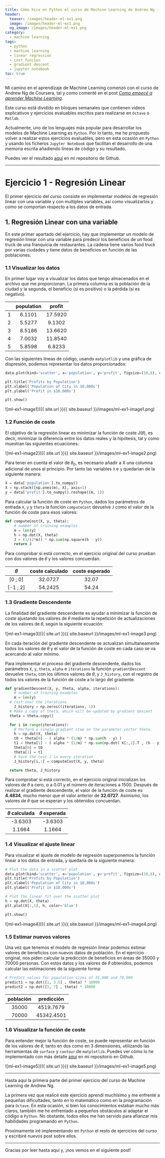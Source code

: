 ```yaml
---
title: Cómo hice en Python el curso de Machine Learning de Andrew Ng - Ejercicio 1
header:
  teaser: /images/header-ml-ex1.png
  image: /images/header-ml-ex1.png
  og_image: /images/header-ml-ex1.png
category: 
  - machine learning
tags: 
  - python
  - machine learning
  - linear regression
  - cost funcion
  - gradient descent
  - jupyter notebook
toc: true
---
```


Mi camino en el aprendizaje de Machine Learning comenzó con el curso de Andrew Ng de Coursera, tal y como comenté en el post [*Como empecé a aprender Machine Learning*](https://apuerma.github.io/vivencia/como-aprendi-machine-learning/).

Este curso está dividido en bloques semanales que contienen videos explicativos y ejercicios evaluables escritos para realizarse en `Octave` o `Matlab`. 

Actualmente, uno de los lenguajes más popular para desarrollar los modelos de Machine Learning es `Python`. Por lo tanto, me he propuesto volver a realizar estos ejercicios evaluables, pero en esta ocasión en `Python` y usando los ficheros `Jupyter Notebook` que facilitan el desarrollo de una memoria escrita añadiendo líneas de código y su resultado.

Puedes ver el resultado [aquí](https://github.com/apuerma/python-machine-learning) en mi repositorio de Github.

---

# Ejercicio 1 - Regresión Linear

El primer ejercicio del curso consiste en implementar modelos de regresión linear con una variable y con multiples variables, así como visualizarlos y como se comportan respecto a los datos de entrada.

## 1. Regresión Linear con una variable

En este primer apartado del ejercicio, hay que implementar un modelo de regresión linear con una variable para predecir los beneficios de un food truck de una franquicia de restaurantes. La cadena tiene varios food truck por varias ciudades y tiene datos de beneficios en función de las poblaciones. 

### 1.1 Visualizar los datos

En primer lugar voy a visualizar los datos que tengo almacenados en el archivo que me proporcionan. La primera columna es la población de la ciudad y la segunda, el beneficio (si es positivo) o la pérdida (si es negativo).

|     | population | profit  |
|:----|:----------:|:-------:|
| 1   | 6.1101	   | 17.5920 |
| 2   | 5.5277     | 9.1302  |
| 3   | 8.5186     | 13.6620 |
| 4   | 7.0032     | 11.8540 |
| 5   | 5.8598     | 6.8233  |


Con las siguientes líneas de código, usando `matplotlib` y una gráfica de dispresión, podemos representar los datos proporcionados:

```python
data.plot(kind='scatter', x='population', y='profit', figsize=(10,6), color='red')

plt.title('Profits by Population')
plt.xlabel('Population of City in 10,000s')
plt.ylabel('Profit in $10,000s')

plt.show()
```
![ml-ex1-image1]({{ site.url }}{{ site.baseurl }}/images/ml-ex1-image1.png)


### 1.2 Función de coste

El objetivo de la regresión linear es minimizar la función de coste J(𝜃), es decir, minimizar la diferencia entre los datos reales y la hipótesis, tal y como muestran las siguientes ecuaciones:

![ml-ex1-image2]({{ site.url }}{{ site.baseurl }}/images/ml-ex1-image2.png)

Para tener en cuenta el valor de 𝜃<sub>0</sub>, es necesario añadir a X una columna adicional de unos al principio. Por tanto las variables `X` e `y` quedarían de la siguiente manera:

```python
X = data['population'].to_numpy()
X = np.stack([np.ones(m), X], axis=1)
y = data['profit'].to_numpy().reshape((m, 1))
```

Para calcular la función de coste en `Python`, dados los parámetros de entrada `X`, `y` y `theta` la función `computeCost` devuelve `J` como el valor de la función de coste para esos valores:

```python
def computeCost(X, y, theta):
	# number of training examples  
	m = len(y)
	h = np.dot(X, theta)
	J = (1/(2*m)) * np.sum(np.square(h - y))
	return J
```

Para comprobar si está correcto, en el ejercicio original del curso prueban con dos valores de 𝜃 y los valores concuerdan.

| 𝜃        | coste calculado | coste esperado |
|:--------:|:---------------:|:--------------:|
| [0 ; 0]  | 32.0727	     | 32.07          |
| [-1 ; 2] | 54.2425         | 54.24          |


### 1.3 Gradiente Descendente

La finalidad del gradiente descendente es ayudar a minimizar la función de coste ajustando los valores de 𝜃 mediante la repetición de actualizaciones de los valores de 𝜃, según la siguiente ecuación:

![ml-ex1-image3]({{ site.url }}{{ site.baseurl }}/images/ml-ex1-image3.png)

En cada iteración del gradiente descendente se actualizan simultaneamente todos los valores de 𝜃 y el valor de la función de coste en cada caso se va acercando al valor mínimo.  

Para implementar el proceso del gradiente descendente, dados los parámetros `X`, `y`, `theta`, `alpha` e `iterations` la función `gradientDescent` devuelve `theta`, con los últimos valores de 𝜃, y `J_history`, con el registro de todos los valores de la función de coste a lo largo del gradiente.

```python
def gradientDescent(X, y, theta, alpha, iterations):
	# number of training examples  
	m = len(y)                               
  # cost over the iterations
	J_history = np.zeros((iterations, 1))   
  # Make a copy of theta, which will be updated by gradient descent
  theta = theta.copy()

  for i in range(iterations):
    # Perform a single gradient step on the parameter vector theta. 
    h = np.dot(X, theta)
    t0 = theta[0] - ( alpha * (1/m) * np.sum(h - y) )
    t1 = theta[1] - ( alpha * (1/m) * np.sum(np.dot( X[:,1].T , (h - y) ) ) )
    theta[0] = t0
    theta[1] = t1
    # Save the cost J in every iteration    
    J_history[i,:] = computeCost(X, y, theta)

  return theta, J_history
```

Para comprobar si está correcto, en el ejercicio original inicializan los valores de 𝜃 a cero, α a 0.01 y el número de iteraciones a 1500. Después de realizar el gradiente descendente, el valor de la función de coste es **4.4834**, mucho menor que el valor anterior de **32.0727**. Asimismo, los valores de 𝜃 que se esperan y los obtenidos concuerdan.

| 𝜃 calculada | 𝜃 esperada     |
|:-----------:|:--------------:|
| -3.6303     | -3.6303	       | 
| 1.1664      | 1.1664         | 


### 1.4 Visualizar el ajuste linear

Para visualizar el ajuste de modelo de regresión superponemos la función linear a los datos de entrada, y quedaría de la siguiente manera:

```python
# Plot the data in a scatter plot
data.plot(kind='scatter', x='population', y='profit', figsize=(10,6), color='red')
plt.title('Profits by Population')
plt.xlabel('Population of City in 10,000s')
plt.ylabel('Profit in $10,000s')

# Plot the linear fit over the scatter plot
h = np.dot(X, theta)
plt.plot(X[:,1], h, color='blue')

plt.show()
```
![ml-ex1-image4]({{ site.url }}{{ site.baseurl }}/images/ml-ex1-image4.png)


### 1.5 Estimar nuevos valores

Una vez que tenemos el modelo de regresión linear podemos estimar valores de beneficios con nuevos datos de población. En el ejercicio original, nos piden calcular la predicción de beneficios en áreas de 35000 y 70000 personas. Con estos datos y los valores de 𝜃 obtenidos, podemos calcular las estimaciones de la siguiente forma:

```python
# Predict values for population sizes of 35,000 and 70,000
predict1 = np.dot([1, 3.5] , theta) * 10000
predict2 = np.dot([1, 7] , theta) * 10000
```

| población  | predicción   |
|:----------:|:------------:|
| 35000      | 4519.7679    | 
| 70000      | 45342.4501   | 


### 1.6 Visualizar la función de coste

Para entender mejor la función de coste, se puede representar en función de los valores de 𝜃, tanto en dos como en 3 dimensiones, utilizando las herramientas de `surface` y `contour` de `matplotlib`. Puedes ver cómo lo he implementado con más detalle [aquí](https://github.com/apuerma/python-machine-learning/blob/main/ML_Exercise_1_Linear_Regression.ipynb) en mi repositorio en Github.

![ml-ex1-image5]({{ site.url }}{{ site.baseurl }}/images/ml-ex1-image5.png)



---

Hasta aquí la primera parte del primer ejercicio del curso de Machine Learning de Andrew Ng. 

La primera vez que realicé este ejercicio aprendí muchísimo y me enfrenté a pequeñas dificultades, tanto en lo matemático como en la programación para `Octave`. En esta ocasión, si bien los conocimientos estaban mucho más claros, también me he enfrentado a pequeños obstáculos al adaptar el código a `Python`. No obstante, todos ellos me han servido para afianzar mis habilidades programando en `Python`.

Proximamente iré implementando en `Python` el resto de ejercicios del curso y escribiré nuevos post sobre ellos.

---

Gracias por leer hasta aquí y, ¡nos vemos en el siguiente post!
